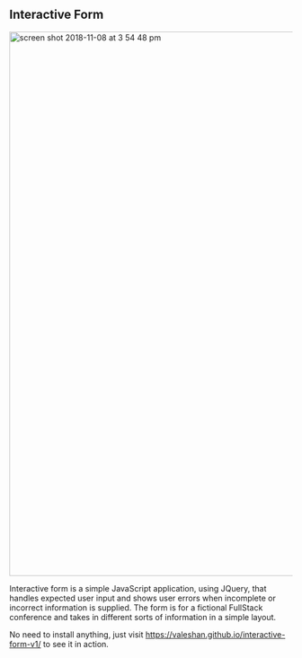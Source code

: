 ## Interactive Form

<img width="970" alt="screen shot 2018-11-08 at 3 54 48 pm" src="https://user-images.githubusercontent.com/26535288/48178598-a6413880-e36e-11e8-89e0-26cb3184e938.png">


Interactive form is a simple JavaScript application, using JQuery, that handles expected user input and shows user errors when incomplete or incorrect information is supplied. The form is for a fictional FullStack conference and takes in different sorts of information in a simple layout.

No need to install anything, just visit https://valeshan.github.io/interactive-form-v1/ to see it in action.
